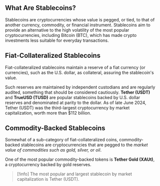 ## What Are Stablecoins?

Stablecoins are cryptocurrencies whose value is pegged, or tied, to that of another currency, commodity, or financial instrument. Stablecoins aim to provide an alternative to the high volatility of the most popular cryptocurrencies, including Bitcoin (BTC), which has made crypto investments less suitable for everyday transactions.

## Fiat-Collateralized Stablecoins

Fiat-collateralized stablecoins maintain a reserve of a fiat currency (or currencies), such as the U.S. dollar, as collateral, assuring the stablecoin's value.

Such reserves are maintained by independent custodians and are regularly audited, something that should be considered cautiously. **Tether (USDT)** and **TrueUSD (TUSD)** are popular stablecoins backed by U.S. dollar reserves and denominated at parity to the dollar. As of late June 2024, Tether (USDT) was the third-largest cryptocurrency by market capitalization, worth more than $112 billion.

## Commodity-Backed Stablecoins

Somewhat of a sub-category of fiat-collateralized coins, commodity-backed stablecoins are cryptocurrencies that are pegged to the _market value of commodities such as gold, silver, or oil_.

One of the most popular commodity-backed tokens is **Tether Gold (XAUt)**, a cryptocurrency backed by gold reserves.

> [!info]
> The most popular and largest stablecoin by market capitalization is Tether (USDT).